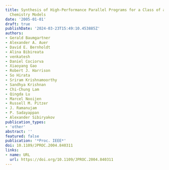 ```yaml
---
title: Synthesis of High-Performance Parallel Programs for a Class of ab Initio Quantum
  Chemistry Models
date: '2005-01-01'
draft: true
publishDate: '2024-03-23T15:49:10.453885Z'
authors:
- Gerald Baumgartner
- Alexander A. Auer
- David E. Bernholdt
- Alina Bibireata
- venkatesh
- Daniel Cociorva
- Xiaoyang Gao
- Robert J. Harrison
- So Hirata
- Sriram Krishnamoorthy
- Sandhya Krishnan
- Chi-Chung Lam
- Qingda Lu
- Marcel Nooijen
- Russell M. Pitzer
- J. Ramanujam
- P. Sadayappan
- Alexander Sibiryakov
publication_types:
- 'other'
abstract: ''
featured: false
publication: '*Proc. IEEE*'
doi: 10.1109/JPROC.2004.840311
links:
- name: URL
  url: https://doi.org/10.1109/JPROC.2004.840311
---
```


